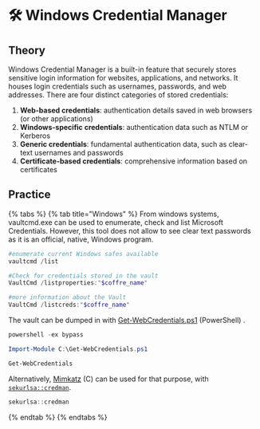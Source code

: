# 🛠️ Windows Credential Manager



## Theory

Windows Credential Manager is a built-in feature that securely stores sensitive login information for websites, applications, and networks. It houses login credentials such as usernames, passwords, and web addresses. There are four distinct categories of stored credentials:

1. **Web-based credentials**: authentication details saved in web browsers (or other applications)
2. **Windows-specific credentials**: authentication data such as NTLM or Kerberos
3. **Generic credentials**: fundamental authentication data, such as clear-text usernames and passwords
4. **Certificate-based credentials**: comprehensive information based on certificates

## Practice&#x20;

{% tabs %}
{% tab title="Windows" %}
From windows systems, vaultcmd.exe can be used to enumerate, check and list Microsoft Credentials. However, this tool does not allow to see clear text passwords as it is an official, native, Windows program.

```powershell
#enumerate current Windows safes available
vaultcmd /list

#Check for credentials stored in the vault
VaultCmd /listproperties:"$coffre_name"

#more information about the Vault 
VaultCmd /listcreds:"$coffre_name"
```

The vault can be dumped in with [Get-WebCredentials.ps1](https://github.com/samratashok/nishang/blob/master/Gather/Get-WebCredentials.ps1) (PowerShell) .

```powershell
powershell -ex bypass

Import-Module C:\Get-WebCredentials.ps1

Get-WebCredentials
```

Alternatively, [Mimkatz](https://github.com/gentilkiwi/mimikatz) (C) can be used for that purpose, with [`sekurlsa::credman`](https://tools.thehacker.recipes/mimikatz/modules/sekurlsa/credman).

```powershell
sekurlsa::credman
```
{% endtab %}
{% endtabs %}

